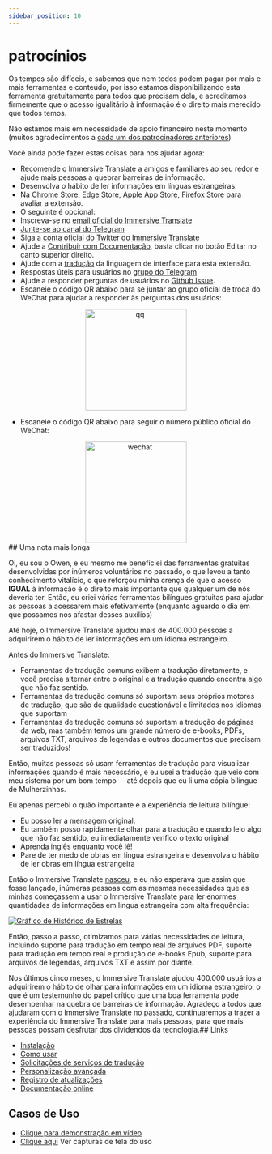 ```yaml
---
sidebar_position: 10
---
```


# patrocínios

Os tempos são difíceis, e sabemos que nem todos podem pagar por mais e mais ferramentas e conteúdo, por isso estamos disponibilizando esta ferramenta gratuitamente para todos que precisam dela, e acreditamos firmemente que o acesso igualitário à informação é o direito mais merecido que todos temos.

Não estamos mais em necessidade de apoio financeiro neste momento (muitos agradecimentos a [cada um dos patrocinadores anteriores](/docs/thanks))

Você ainda pode fazer estas coisas para nos ajudar agora:

- Recomende o Immersive Translate a amigos e familiares ao seu redor e ajude mais pessoas a quebrar barreiras de informação.
- Desenvolva o hábito de ler informações em línguas estrangeiras.
- Na [Chrome Store](https://chrome.google.com/webstore/detail/immersive-translate/bpoadfkcbjbfhfodiogcnhhhpibjhbnh), [Edge Store](https://microsoftedge.microsoft.com/addons/detail/amkbmndfnliijdhojkpoglbnaaahippg), [Apple App Store](https://apps.apple.com/app/id6447957425), [Firefox Store](https://addons.mozilla.org/firefox/addon/immersive-translate/) para avaliar a extensão.
- O seguinte é opcional:
- Inscreva-se no [email oficial do Immersive Translate](https://immersivetranslate.substack.com/)
- [Junte-se ao canal do Telegram](https://t.me/immersivetranslate)
- Siga [a conta oficial do Twitter do Immersive Translate](https://twitter.com/immersivetran)
- Ajude a [Contribuir com Documentação](https://immersivetranslate.com/), basta clicar no botão Editar no canto superior direito.
- Ajude com a [tradução](https://crowdin.com/project/immersive-translate) da linguagem de interface para esta extensão.
- Respostas úteis para usuários no [grupo do Telegram](https://t.me/+rq848Z09nehlOTgx)
- Ajude a responder perguntas de usuários no [Github Issue](https://github.com/immersive-translate/immersive-translate/issues).
- Escaneie o código QR abaixo para se juntar ao grupo oficial de troca do WeChat para ajudar a responder às perguntas dos usuários:

<div align="center">
<img src="https://s.immersivetranslate.com/static/official-static/assets/wechat-contact.png" width="200" alt="qq"/>
</div>

- Escaneie o código QR abaixo para seguir o número público oficial do WeChat:

<div align="center">
<img src="https://s.immersivetranslate.com/static/official-static/assets/wechat-qrcode.jpg" width="200" alt="wechat"/>
</div>## Uma nota mais longa

Oi, eu sou o Owen, e eu mesmo me beneficiei das ferramentas gratuitas desenvolvidas por inúmeros voluntários no passado, o que levou a tanto conhecimento vitalício, o que reforçou minha crença de que o acesso **IGUAL** à informação é o direito mais importante que qualquer um de nós deveria ter. Então, eu criei várias ferramentas bilíngues gratuitas para ajudar as pessoas a acessarem mais efetivamente (enquanto aguardo o dia em que possamos nos afastar desses auxílios)

Até hoje, o Immersive Translate ajudou mais de 400.000 pessoas a adquirirem o hábito de ler informações em um idioma estrangeiro.

Antes do Immersive Translate:

- Ferramentas de tradução comuns exibem a tradução diretamente, e você precisa alternar entre o original e a tradução quando encontra algo que não faz sentido.
- Ferramentas de tradução comuns só suportam seus próprios motores de tradução, que são de qualidade questionável e limitados nos idiomas que suportam
- Ferramentas de tradução comuns só suportam a tradução de páginas da web, mas também temos um grande número de e-books, PDFs, arquivos TXT, arquivos de legendas e outros documentos que precisam ser traduzidos!

Então, muitas pessoas só usam ferramentas de tradução para visualizar informações quando é mais necessário, e eu usei a tradução que veio com meu sistema por um bom tempo -- até depois que eu li uma cópia bilíngue de Mulherzinhas.

Eu apenas percebi o quão importante é a experiência de leitura bilíngue:

- Eu posso ler a mensagem original.
- Eu também posso rapidamente olhar para a tradução e quando leio algo que não faz sentido, eu imediatamente verifico o texto original
- Aprenda inglês enquanto você lê!
- Pare de ter medo de obras em língua estrangeira e desenvolva o hábito de ler obras em língua estrangeira

Então o Immersive Translate [nasceu](https://twitter.com/OwenYoungZh/status/1588792579596111872), e eu não esperava que assim que fosse lançado, inúmeras pessoas com as mesmas necessidades que as minhas começassem a usar o Immersive Translate para ler enormes quantidades de informações em língua estrangeira com alta frequência:

[![Gráfico de Histórico de Estrelas](https://api.star-history.com/svg?repos=immersive-translate/immersive-translate\&type=Date)](https://star-history.com/#immersive-translate/immersive-translate\&Date)

Então, passo a passo, otimizamos para várias necessidades de leitura, incluindo suporte para tradução em tempo real de arquivos PDF, suporte para tradução em tempo real e produção de e-books Epub, suporte para arquivos de legendas, arquivos TXT e assim por diante.

Nos últimos cinco meses, o Immersive Translate ajudou 400.000 usuários a adquirirem o hábito de olhar para informações em um idioma estrangeiro, o que é um testemunho do papel crítico que uma boa ferramenta pode desempenhar na quebra de barreiras de informação. Agradeço a todos que ajudaram com o Immersive Translate no passado, continuaremos a trazer a experiência do Immersive Translate para mais pessoas, para que mais pessoas possam desfrutar dos dividendos da tecnologia.## Links

- [Instalação](/docs/installation)
- [Como usar](/docs/usage)
- [Solicitações de serviços de tradução](/docs/services)
- [Personalização avançada](/docs/advanced)
- [Registro de atualizações](/docs/CHANGELOG)
- [Documentação online](/docs/installation)

## Casos de Uso

- [Clique para demonstração em vídeo](https://www.youtube.com/watch?v=sQevumpUprc)
- [Clique aqui](/docs/usecase) Ver capturas de tela do uso